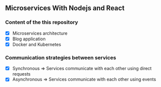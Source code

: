 ## Microservices With Nodejs and React

### Content of the this repository

-  [x] Microservices architecture
-  [x] Blog application
-  [x] Docker and Kubernetes

### Communication strategies between services

-  [x] Synchronous => Services communicate with each other using direct requests
-  [x] Asynchronous => Services communicate with each other using events
